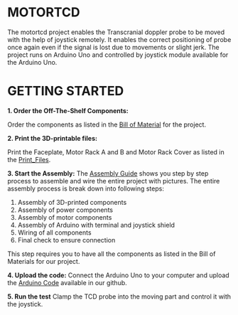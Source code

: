 # MOTORTCD

The motortcd project enables the Transcranial doppler probe to be moved with the help of joystick remotely. It enables the correct positioning of probe once again even if the signal is lost due to movements or slight jerk.
The project runs on Arduino Uno and controlled by joystick module available for the Arduino Uno.

# **GETTING STARTED**
**1. Order the Off-The-Shelf Components:**

  Order the components as listed in the [Bill of Material](https://github.com/Pradeshi/MOTORTCD/blob/main/Documentation/BOM%206.xlsx) for the project.

**2. Print the 3D-printable files:**

Print the Faceplate, Motor Rack A and B and Motor Rack Cover as listed in the [Print_Files](https://github.com/Pradeshi/MOTORTCD/tree/main/Design%20Files/Print%20Files).

**3. Start the Assembly:**
The [Assembly Guide](https://github.com/Pradeshi/MOTORTCD/tree/main/Design%20Files/Print%20Files) shows you step by step process to assemble and wire the entire project with pictures. The entire assembly process is break down into following steps:
1. Assembly of 3D-printed components
2. Assembly of power components
3. Assembly of motor components
4. Assembly of Arduino with terminal and joystick shield
5. Wiring of all components
6. Final check to ensure connection

This step requires you to have all the components as listed in the Bill of Materials for our project.

**4. Upload the code:**
Connect the Arduino Uno to your computer and upload the [Arduino Code](https://github.com/Pradeshi/MOTORTCD/tree/main/Design%20Files/Print%20Files) available in our github.

**5. Run the test**
Clamp the TCD probe into the moving part and control it with the joystick.





